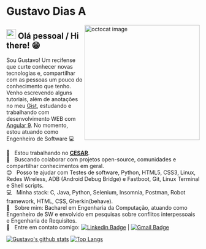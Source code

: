 # Gustavo Dias A

<img align="right" width="300" height="300" src="https://i.ibb.co/cxqL8wp/octocat.png" alt="octocat image">

## <img src="https://media.giphy.com/media/hvRJCLFzcasrR4ia7z/giphy.gif" width="25px"> Olá pessoal / Hi there! 😁

Sou Gustavo!
Um recifense que curte conhecer novas tecnologias e, compartilhar com as pessoas um pouco do conhecimento que tenho.  
Venho escrevendo alguns tutoriais, além de anotações no meu [Gist](https://gist.github.com/gfda), estudando e trabalhando com desenvolvimento WEB com [Angular 9](https://angular.io/).
No momento, estou atuando como Engenheiro de Software :computer:

:orange_heart:  &nbsp; Estou trabalhando no [**CESAR**](https://www.cesar.org.br/).
 <br/> :rocket: &nbsp; Buscando colaborar com projetos open-source, comunidades e compartilhar conhecimentos em geral.
 <br/> :blush: &nbsp; Posso te ajudar com Testes de software, Python, HTML5, CSS3, Linux, Redes Wireless, ADB (Android Debug Bridge) e Fastboot, Git, Linux Terminal e Shell scripts.
 <br/> :computer: &nbsp; Minha stack: C, Java, Python, Selenium, Insomnia, Postman, Robot framework, HTML, CSS, Gherkin(behave).
 <br/> 💬  &nbsp; Sobre mim: Bacharel em Engenharia da Computação, atuando como Engenheiro de SW e envolvido em pesquisas sobre conflitos interpessoais e Engenharia de Requisitos.
 <br/> :email: &nbsp; Entre em contato comigo:
[![Linkedin Badge](https://img.shields.io/badge/-GustavoDiasA-blue?style=flat-square&logo=Linkedin&logoColor=white&link=https://www.linkedin.com/in/gustavo-dias-alexandre-543568157/)](https://www.linkedin.com/in/gustavo-dias-alexandre-543568157/)
|
[![Gmail Badge](https://img.shields.io/badge/-gfdiasa@gmail.com-c14438?style=flat-square&logo=Gmail&logoColor=white&link=mailto:tgmarinho@gmail.com)](mailto:gfdiasa@gmail.com)

[![Gustavo's github stats](https://github-readme-stats.vercel.app/api?username=gfda&show_icons=true&theme=dracula)](https://github.com/gfda/github-readme-stats)
[![Top Langs](https://github-readme-stats.vercel.app/api/top-langs/?username=gfda&layout=compact&langs_count=10&theme=dracula)](https://github.com/gfda/github-readme-stats)
